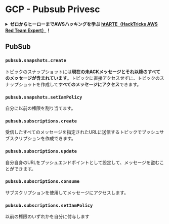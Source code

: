 # GCP - Pubsub Privesc

<details>

<summary><strong>ゼロからヒーローまでAWSハッキングを学ぶ</strong> <a href="https://training.hacktricks.xyz/courses/arte"><strong>htARTE（HackTricks AWS Red Team Expert）</strong></a><strong>！</strong></summary>

HackTricksをサポートする他の方法：

* **HackTricksで企業を宣伝したい**または**HackTricksをPDFでダウンロードしたい場合**は、[**SUBSCRIPTION PLANS**](https://github.com/sponsors/carlospolop)をチェックしてください！
* [**公式PEASS＆HackTricksグッズ**](https://peass.creator-spring.com)を入手する
* [**The PEASS Family**](https://opensea.io/collection/the-peass-family)を発見し、独占的な[**NFTs**](https://opensea.io/collection/the-peass-family)のコレクションを見つける
* **💬 [Discordグループ](https://discord.gg/hRep4RUj7f)**に参加するか、[telegramグループ](https://t.me/peass)に参加するか、**Twitter** 🐦 [**@hacktricks\_live**](https://twitter.com/hacktricks\_live)で**フォロー**する。
* **HackTricks**と**HackTricks Cloud**のgithubリポジトリにPRを提出して、あなたのハッキングテクニックを共有してください。

</details>

## PubSub

### `pubsub.snapshots.create`

トピックのスナップショットには**現在の未ACKメッセージとそれ以降のすべてのメッセージが含まれています**。トピックに直接アクセスせずに、トピックのスナップショットを作成して**すべてのメッセージにアクセス**できます。

### **`pubsub.snapshots.setIamPolicy`**

自分に以前の権限を割り当てます。

### `pubsub.subscriptions.create`

受信したすべてのメッセージを指定されたURLに送信するトピックでプッシュサブスクリプションを作成できます。

### **`pubsub.subscriptions.update`**

自分自身のURLをプッシュエンドポイントとして設定して、メッセージを盗むことができます。

### `pubsub.subscriptions.consume`

サブスクリプションを使用してメッセージにアクセスします。

### `pubsub.subscriptions.setIamPolicy`

以前の権限のいずれかを自分に付与します
